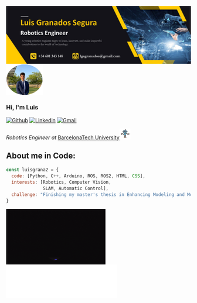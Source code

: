 <div style="display: flex; flex-wrap: wrap;">
  <img src="img/Slide1.JPG" alt="Banner" style="width: 100%; height: auto;">
  <img src="img/profile-picture.png" alt="Profile Picture" style="width: 20%; height: auto;">
</div>


### Hi, I'm Luis ‍
[![Github](https://img.shields.io/badge/-Github-000?style=flat&logo=Github&logoColor=white)](https://github.com/luisgrana2)
[![Linkedin](https://img.shields.io/badge/-LinkedIn-blue?style=flat&logo=Linkedin&logoColor=white)](https://www.linkedin.com/in/luis-granados-segura-099290222/)
[![Gmail](https://img.shields.io/badge/-Gmail-c14438?style=flat&logo=Gmail&logoColor=white)](mailto:lgsgranados@gmail.com)
<p><em>Robotics Engineer at </em> <a href="https://www.upc.edu/es">BarcelonaTech University</a><img src="img/robot-dance.gif" width="30"> 

## About me in Code:

```javascript
const luisgrana2 = {
  code: [Python, C++, Arduino, ROS, ROS2, HTML, CSS],
  interests: [Robotics, Computer Vision,
              SLAM, Automatic Control],
  challenge: "Finishing my master's thesis in Enhancing Modeling and Motion Analysis for Industrial Pastry Dough Quality"
}
```

<div style="display: flex; flex-wrap: wrap; justify-content: space-between;">
  <img  style="width: 271px; height: auto;" alt="img" src="img/giphy.gif">
  <img  style="max-width: 60%; height: auto;" alt="img" src="animation.svg">
</div>
